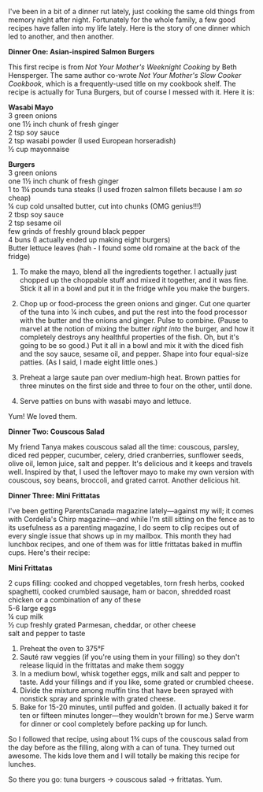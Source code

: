 <!--
.. title: A Tale of Three Dinners
.. date: 2010-09-03 22:11:58
.. author: Amy Brown
-->

I've been in a bit of a dinner rut lately, just cooking the same old
things from memory night after night. Fortunately for the whole family,
a few good recipes have fallen into my life lately. Here is the story of
one dinner which led to another, and then another.

**Dinner One: Asian-inspired Salmon Burgers**

This first recipe is from <em>Not Your Mother's Weeknight Cooking</em>
by Beth Hensperger. The same author co-wrote <em>Not Your Mother's
Slow Cooker Cookbook</em>, which is a frequently-used title on my
cookbook shelf. The recipe is actually for Tuna Burgers, but of course 
I messed with it. Here it is:

<strong>Wasabi Mayo</strong><br />
3 green onions<br />
one 1&frac12; inch chunk of fresh ginger<br />
2 tsp soy sauce<br />
2 tsp wasabi powder (I used European horseradish)<br />
&frac12; cup mayonnaise<br />

**Burgers**<br />
3 green onions<br />
one 1&frac12; inch chunk of fresh ginger<br />
1 to 1&frac14; pounds tuna steaks (I used frozen salmon fillets because I am *so* cheap)<br />
&frac14; cup cold unsalted butter, cut into chunks (OMG genius!!!)<br />
2 tbsp soy sauce<br />
2 tsp sesame oil<br />
few grinds of freshly ground black pepper<br />
4 buns (I actually ended up making eight burgers)<br />
Butter lettuce leaves (hah - I found some old romaine at the back of the fridge)

1. To make the mayo, blend all the ingredients together. I actually just
chopped up the choppable stuff and mixed it together, and it was fine.
Stick it all in a bowl and put it in the fridge while you make the burgers.

2. Chop up or food-process the green onions and ginger. Cut one quarter of
the tuna into &frac14; inch cubes, and put the rest into the food processor 
with the butter and the onions and ginger. Pulse to combine. 
(Pause to marvel at the notion of mixing
the butter *right into* the burger, and how it completely destroys any
healthful properties of the fish. Oh, but it's going to be so good.) Put
it all in a bowl and mix it with the diced fish and the soy sauce, sesame oil,
and pepper. Shape into four equal-size patties. (As I said, I made eight
little ones.)

3. Preheat a large saute pan over medium-high heat. Brown patties for three
minutes on the first side and three to four on the other, until done.

4. Serve patties on buns with wasabi mayo and lettuce.

Yum! We loved them.

**Dinner Two: Couscous Salad**

My friend Tanya makes couscous salad all the time: couscous, parsley,
diced red pepper, cucumber, celery, dried cranberries, sunflower seeds, 
olive oil, lemon juice, salt and pepper. It's delicious and it keeps
and travels well. Inspired by that, I used the leftover mayo to make
my own version with couscous, soy beans, broccoli, and grated carrot.
Another delicious hit.

**Dinner Three: Mini Frittatas**

I've been getting ParentsCanada magazine lately&mdash;against my will; it
comes with Cordelia's Chirp magazine&mdash;and while I'm still sitting on 
the fence as to its usefulness as a parenting magazine, I do seem to clip 
recipes out of every single issue that shows up in my mailbox. This month
they had lunchbox recipes, and one of them was for little frittatas baked
in muffin cups. Here's their recipe:

**Mini Frittatas**

2 cups filling: cooked and chopped vegetables, torn fresh herbs, cooked 
spaghetti, cooked crumbled sausage, ham or bacon, shredded roast chicken or 
a combination of any of these<br />
5-6 large eggs<br />
&frac14; cup milk<br />
&frac12; cup freshly grated Parmesan, cheddar, or other cheese<br />
salt and pepper to taste

1. Preheat the oven to 375&deg;F<br />
2. Saut&eacute; raw veggies (if you're using them in your filling) so they
don't release liquid in the frittatas and make them soggy<br />
3. In a medium bowl, whisk together eggs, milk and salt and pepper
to taste. Add your fillings and if you like, some grated or crumbled
cheese.<br />
4. Divide the mixture among muffin tins that have been sprayed with nonstick 
spray and sprinkle with grated cheese.<br />
5. Bake for 15-20 minutes, until puffed and golden. (I actually baked
it for ten or fifteen minutes longer&mdash;they wouldn't brown for me.) 
Serve warm for dinner 
or cool completely before packing up for lunch.<br />

So I followed that recipe, using about 1&frac34; cups of the couscous
salad from the day before as the filling, along with a can of tuna. They
turned out awesome. The kids love them and I
will totally be making this recipe for lunches.

So there you go: tuna burgers &rarr; couscous salad &rarr; frittatas.
Yum.

